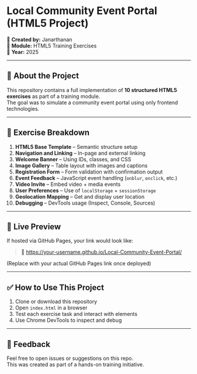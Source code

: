 # Local Community Event Portal (HTML5 Project)

👤 **Created by:** Janarthanan  
📁 **Module:** HTML5 Training Exercises  
📆 **Year:** 2025  

---

## 📘 About the Project

This repository contains a full implementation of **10 structured HTML5 exercises** as part of a training module.  
The goal was to simulate a community event portal using only frontend technologies.

---

## 📌 Exercise Breakdown

1. **HTML5 Base Template** – Semantic structure setup  
2. **Navigation and Linking** – In-page and external linking  
3. **Welcome Banner** – Using IDs, classes, and CSS  
4. **Image Gallery** – Table layout with images and captions  
5. **Registration Form** – Form validation with confirmation output  
6. **Event Feedback** – JavaScript event handling (`onblur`, `onclick`, etc.)  
7. **Video Invite** – Embed video + media events  
8. **User Preferences** – Use of `localStorage` + `sessionStorage`  
9. **Geolocation Mapping** – Get and display user location  
10. **Debugging** – DevTools usage (Inspect, Console, Sources)

---

## 🚀 Live Preview

If hosted via GitHub Pages, your link would look like:

> 🔗 https://your-username.github.io/Local-Community-Event-Portal/

(Replace with your actual GitHub Pages link once deployed)

---

## ✅ How to Use This Project

1. Clone or download this repository  
2. Open `index.html` in a browser  
3. Test each exercise task and interact with elements  
4. Use Chrome DevTools to inspect and debug

---

## 💬 Feedback

Feel free to open issues or suggestions on this repo.  
This was created as part of a hands-on training initiative.

